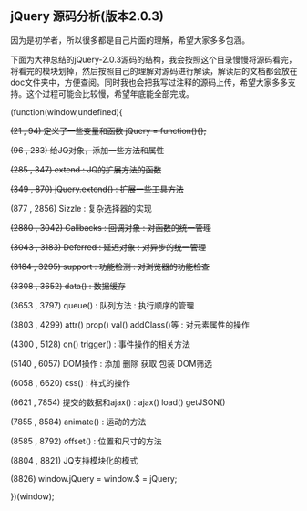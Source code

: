 ## jQuery 源码分析(版本2.0.3)


因为是初学者，所以很多都是自己片面的理解，希望大家多多包涵。

下面为大神总结的jQuery-2.0.3源码的结构，我会按照这个目录慢慢将源码看完，将看完的模块划掉，然后按照自己的理解对源码进行解读，解读后的文档都会放在doc文件夹中，方便查阅。同时我也会把我写过注释的源码上传，希望大家多多支持。这个过程可能会比较慢，希望年底能全部完成。



(function(window,undefined){ 

~~(21 , 94) 定义了一些变量和函数 jQuery = function(){};~~

~~(96 , 283) 给JQ对象，添加一些方法和属性~~

~~(285 , 347) extend : JQ的扩展方法的函数~~

~~(349 , 870) jQuery.extend() : 扩展一些工具方法~~ 

(877 , 2856)  Sizzle : 复杂选择器的实现 

~~(2880 , 3042) Callbacks : 回调对象 : 对函数的统一管理~~ 
	
~~(3043 , 3183) Deferred : 延迟对象 : 对异步的统一管理~~ 

~~(3184 , 3295) support : 功能检测 : 对浏览器的功能检查~~ 

~~(3308 , 3652) data() : 数据缓存~~

(3653 , 3797) queue() : 队列方法 : 执行顺序的管理 

(3803 , 4299) attr() prop() val() addClass()等 : 对元素属性的操作 

(4300 , 5128) on() trigger() : 事件操作的相关方法 

(5140 , 6057) DOM操作 : 添加 删除 获取 包装 DOM筛选 

(6058 , 6620) css() : 样式的操作 

(6621 , 7854) 提交的数据和ajax() : ajax() load() getJSON() 

(7855 , 8584) animate() : 运动的方法 

(8585 , 8792) offset() : 位置和尺寸的方法 

(8804 , 8821) JQ支持模块化的模式 

(8826)  window.jQuery = window.$ = jQuery; 

})(window);




